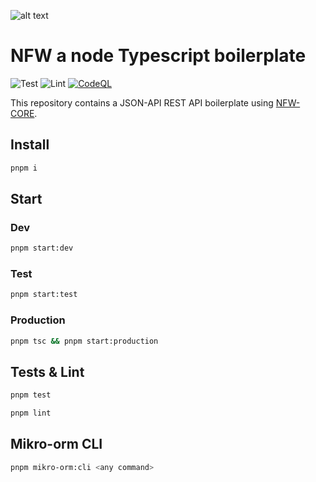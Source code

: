 ![alt text](https://repository-images.githubusercontent.com/166414581/dc0a1b80-a1a0-11e9-805b-cf8be46b5507)

# NFW a node Typescript boilerplate

![Test](https://github.com/TRIPTYK/nfw/workflows/Test/badge.svg?branch=master)
![Lint](https://github.com/TRIPTYK/nfw/workflows/Lint/badge.svg?branch=master)
[![CodeQL](https://github.com/TRIPTYK/nfw/actions/workflows/codeql-analysis.yml/badge.svg?branch=master)](https://github.com/TRIPTYK/nfw/actions/workflows/codeql-analysis.yml)

This repository contains a JSON-API REST API boilerplate using [NFW-CORE](https://github.com/TRIPTYK/nfw-core).

## Install

```bash
pnpm i
```

## Start

### Dev

```bash
pnpm start:dev
```

### Test

```bash
pnpm start:test
```

### Production

```bash
pnpm tsc && pnpm start:production
```

## Tests & Lint

```bash
pnpm test
```


```bash
pnpm lint
```

## Mikro-orm CLI

```bash
pnpm mikro-orm:cli <any command>
```


